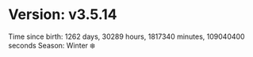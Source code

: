 # Version: v3.5.14
Time since birth: 1262 days, 30289 hours, 1817340 minutes, 109040400 seconds
Season: Winter ❄️
